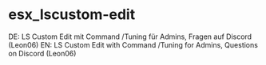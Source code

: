 # esx_lscustom-edit
DE: LS Custom Edit mit Command /Tuning für Admins, Fragen auf Discord (Leon06)
EN: LS Custom Edit with Command /Tuning for Admins, Questions on Discord (Leon06)
